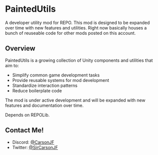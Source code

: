 # PaintedUtils

A developer utility mod for REPO. This mod is designed to be expanded over time with new features and utilities. Right now basically houses a bunch of reuseable code for other mods posted on this account.

## Overview

PaintedUtils is a growing collection of Unity components and utilities that aim to:
- Simplify common game development tasks
- Provide reusable systems for mod development
- Standardize interaction patterns
- Reduce boilerplate code

The mod is under active development and will be expanded with new features and documentation over time. 

Depends on REPOLib.


## Contact Me!
- Discord: [@CarsonJF](https://discord.com/users/CarsonJF)
- Twitter: [@SirCarsonJF](https://twitter.com/SirCarsonJF)